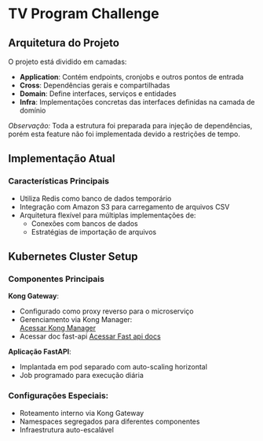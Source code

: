 # TV Program Challenge

## Arquitetura do Projeto

O projeto está dividido em camadas:

- **Application**: Contém endpoints, cronjobs e outros pontos de entrada
- **Cross**: Dependências gerais e compartilhadas
- **Domain**: Define interfaces, serviços e entidades
- **Infra**: Implementações concretas das interfaces definidas na camada de domínio

*Observação:* Toda a estrutura foi preparada para injeção de dependências, porém esta feature não foi implementada devido a restrições de tempo.

## Implementação Atual

### Características Principais
- Utiliza Redis como banco de dados temporário
- Integração com Amazon S3 para carregamento de arquivos CSV
- Arquitetura flexível para múltiplas implementações de:
  - Conexões com bancos de dados
  - Estratégias de importação de arquivos

## Kubernetes Cluster Setup

### Componentes Principais
**Kong Gateway**:
- Configurado como proxy reverso para o microserviço
- Gerenciamento via Kong Manager:  
  [Acessar Kong Manager](https://kongmanager-test.lh-test.net/)
- Acessar doc fast-api [Acessar Fast api docs](https://kongadmin-test.lh-test.net/docs)

**Aplicação FastAPI**:
- Implantada em pod separado com auto-scaling horizontal
- Job programado para execução diária

### Configurações Especiais:
- Roteamento interno via Kong Gateway
- Namespaces segregados para diferentes componentes
- Infraestrutura auto-escalável


